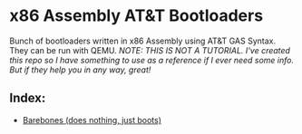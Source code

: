 # x86 Assembly AT&T Bootloaders
Bunch of bootloaders written in x86 Assembly using AT&amp;T GAS Syntax. They can be run with QEMU.
*NOTE: THIS IS NOT A TUTORIAL. I've created this repo so I have something to use as a reference if I ever need some info. But if they help you in any way, great!*

## Index: ##
* [Barebones (does nothing, just boots)](https://github.com/Demkeys/x86-Assembly-ATT-Bootloaders/blob/master/BarebonesBoot)

